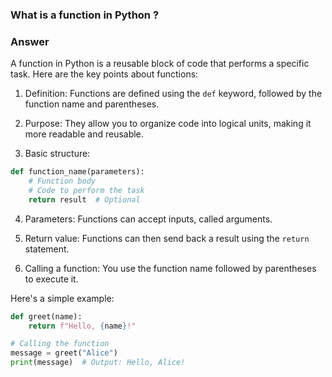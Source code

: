 ### What is a function in Python ?

### Answer

A function in Python is a reusable block of code that 
performs a specific task. 
Here are the key points about functions:

1. Definition: Functions are defined using the `def` keyword, 
followed by the function name and parentheses.

2. Purpose: They allow you to organize code into logical units, 
making it more readable and reusable.

3. Basic structure:

```python
def function_name(parameters):
    # Function body
    # Code to perform the task
    return result  # Optional
```

4. Parameters: Functions can accept inputs, called arguments.

5. Return value: Functions can then send back a result using the 
`return` statement.

6. Calling a function: You use the function name followed by 
parentheses to execute it.

Here's a simple example:

```python
def greet(name):
    return f"Hello, {name}!"

# Calling the function
message = greet("Alice")
print(message)  # Output: Hello, Alice!
```